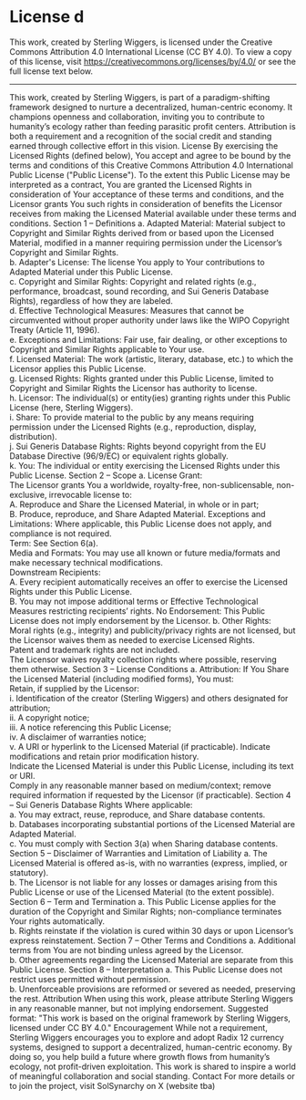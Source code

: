 # License d

This work, created by Sterling Wiggers, is licensed under the Creative Commons Attribution 4.0 International License (CC BY 4.0). To view a copy of this license, visit https://creativecommons.org/licenses/by/4.0/ or see the full license text below.

---

This work, created by Sterling Wiggers, is part of a paradigm-shifting framework designed to nurture a decentralized, human-centric economy. It champions openness and collaboration, inviting you to contribute to humanity’s ecology rather than feeding parasitic profit centers. Attribution is both a requirement and a recognition of the social credit and standing earned through collective effort in this vision.
License
By exercising the Licensed Rights (defined below), You accept and agree to be bound by the terms and conditions of this Creative Commons Attribution 4.0 International Public License ("Public License"). To the extent this Public License may be interpreted as a contract, You are granted the Licensed Rights in consideration of Your acceptance of these terms and conditions, and the Licensor grants You such rights in consideration of benefits the Licensor receives from making the Licensed Material available under these terms and conditions.
Section 1 – Definitions
a. Adapted Material: Material subject to Copyright and Similar Rights derived from or based upon the Licensed Material, modified in a manner requiring permission under the Licensor’s Copyright and Similar Rights.  
b. Adapter's License: The license You apply to Your contributions to Adapted Material under this Public License.  
c. Copyright and Similar Rights: Copyright and related rights (e.g., performance, broadcast, sound recording, and Sui Generis Database Rights), regardless of how they are labeled.  
d. Effective Technological Measures: Measures that cannot be circumvented without proper authority under laws like the WIPO Copyright Treaty (Article 11, 1996).  
e. Exceptions and Limitations: Fair use, fair dealing, or other exceptions to Copyright and Similar Rights applicable to Your use.  
f. Licensed Material: The work (artistic, literary, database, etc.) to which the Licensor applies this Public License.  
g. Licensed Rights: Rights granted under this Public License, limited to Copyright and Similar Rights the Licensor has authority to license.  
h. Licensor: The individual(s) or entity(ies) granting rights under this Public License (here, Sterling Wiggers).  
i. Share: To provide material to the public by any means requiring permission under the Licensed Rights (e.g., reproduction, display, distribution).  
j. Sui Generis Database Rights: Rights beyond copyright from the EU Database Directive (96/9/EC) or equivalent rights globally.  
k. You: The individual or entity exercising the Licensed Rights under this Public License.
Section 2 – Scope
a. License Grant:  
The Licensor grants You a worldwide, royalty-free, non-sublicensable, non-exclusive, irrevocable license to:  
A. Reproduce and Share the Licensed Material, in whole or in part;  
B. Produce, reproduce, and Share Adapted Material.
Exceptions and Limitations: Where applicable, this Public License does not apply, and compliance is not required.  
Term: See Section 6(a).  
Media and Formats: You may use all known or future media/formats and make necessary technical modifications.  
Downstream Recipients:  
A. Every recipient automatically receives an offer to exercise the Licensed Rights under this Public License.  
B. You may not impose additional terms or Effective Technological Measures restricting recipients’ rights.
No Endorsement: This Public License does not imply endorsement by the Licensor.
b. Other Rights:  
Moral rights (e.g., integrity) and publicity/privacy rights are not licensed, but the Licensor waives them as needed to exercise Licensed Rights.  
Patent and trademark rights are not included.  
The Licensor waives royalty collection rights where possible, reserving them otherwise.
Section 3 – License Conditions
a. Attribution: If You Share the Licensed Material (including modified forms), You must:  
Retain, if supplied by the Licensor:  
i. Identification of the creator (Sterling Wiggers) and others designated for attribution;  
ii. A copyright notice;  
iii. A notice referencing this Public License;  
iv. A disclaimer of warranties notice;  
v. A URI or hyperlink to the Licensed Material (if practicable).
Indicate modifications and retain prior modification history.  
Indicate the Licensed Material is under this Public License, including its text or URI.  
Comply in any reasonable manner based on medium/context; remove required information if requested by the Licensor (if practicable).
Section 4 – Sui Generis Database Rights
Where applicable:  
a. You may extract, reuse, reproduce, and Share database contents.  
b. Databases incorporating substantial portions of the Licensed Material are Adapted Material.  
c. You must comply with Section 3(a) when Sharing database contents.
Section 5 – Disclaimer of Warranties and Limitation of Liability
a. The Licensed Material is offered as-is, with no warranties (express, implied, or statutory).  
b. The Licensor is not liable for any losses or damages arising from this Public License or use of the Licensed Material (to the extent possible).
Section 6 – Term and Termination
a. This Public License applies for the duration of the Copyright and Similar Rights; non-compliance terminates Your rights automatically.  
b. Rights reinstate if the violation is cured within 30 days or upon Licensor’s express reinstatement.
Section 7 – Other Terms and Conditions
a. Additional terms from You are not binding unless agreed by the Licensor.  
b. Other agreements regarding the Licensed Material are separate from this Public License.
Section 8 – Interpretation
a. This Public License does not restrict uses permitted without permission.  
b. Unenforceable provisions are reformed or severed as needed, preserving the rest.
Attribution
When using this work, please attribute Sterling Wiggers in any reasonable manner, but not implying endorsement. Suggested format:
"This work is based on the original framework by Sterling Wiggers, licensed under CC BY 4.0."
Encouragement
While not a requirement, Sterling Wiggers encourages you to explore and adopt Radix 12 currency systems, designed to support a decentralized, human-centric economy. By doing so, you help build a future where growth flows from humanity’s ecology, not profit-driven exploitation. This work is shared to inspire a world of meaningful collaboration and social standing.
Contact
For more details or to join the project, visit SolSynarchy on X (website tba)

